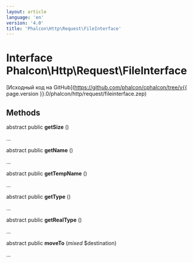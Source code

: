 ```yaml
---
layout: article
language: 'en'
version: '4.0'
title: 'Phalcon\Http\Request\FileInterface'
---
```

# Interface **Phalcon\Http\Request\FileInterface**

[Исходный код на GitHub](https://github.com/phalcon/cphalcon/tree/v{{ page.version }}.0/phalcon/http/request/fileinterface.zep)

## Methods

abstract public **getSize** ()

...

abstract public **getName** ()

...

abstract public **getTempName** ()

...

abstract public **getType** ()

...

abstract public **getRealType** ()

...

abstract public **moveTo** (*mixed* $destination)

...